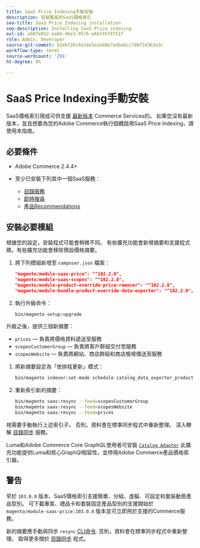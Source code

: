 ```yaml
---
title: SaaS Price Indexing手動安裝
description: 安裝舊版的SaaS價格索引
seo-title: SaaS Price Indexing installation
seo-description: Installing SaaS Price indexing
exl-id: a607e852-aa04-4be3-9576-a6bf45f8751f
role: Admin, Developer
source-git-commit: b2ebf26c9a34e5e2e08b7adbabcc780f24363e3c
workflow-type: tm+mt
source-wordcount: '291'
ht-degree: 0%

---
```


# SaaS Price Indexing手動安裝

SaaS價格索引現成可供支援 [最新版本](index.md#Requirements) Commerce Services的。
如果您沒有最新版本，並且想要為您的Adobe Commerce執行個體啟用SaaS Price Indexing，請使用本指南。

## 必要條件

* Adobe Commerce 2.4.4+
* 至少已安裝下列其中一個SaaS服務：

   * [目錄服務](../catalog-service/overview.md)
   * [即時搜尋](../live-search/guide-overview.md)
   * [產品Recommendations](../product-recommendations/guide-overview.md)

## 安裝必要模組

根據您的設定，安裝程式可能會稍微不同。
有些擴充功能會新增摘要和支援程式碼，有些擴充功能會移除預設價格摘要。

1. 將下列模組新增至 `composer.json` 檔案：

   ```json
   "magento/module-saas-price": "^102.2.0",
   "magento/module-saas-scopes": ^"102.2.0",
   "magento/module-product-override-price-remover": "^102.2.0",
   "magento/module-bundle-product-override-data-exporter": "^102.2.0",
   ```

1. 執行升級命令：

   ```bash
   bin/magento setup:upgrade
   ```

升級之後，提供三個新摘要：

* `prices`  — 負責將價格資料遞送至服務
* `scopesCustomerGroup`  — 負責將客戶群組交付至服務
* `scopesWebsite`  — 負責將網站、商店群組和商店檢視傳送至服務

1. 將新摘要設定為「依排程更新」模式：

   ```bash
   bin/magento indexer:set-mode schedule catalog_data_exporter_product_prices scopes_customergroup_data_exporter scopes_website_data_exporter
   ```

1. 重新索引新的摘要：

   ```bash
   bin/magento saas:resync --feed=scopesCustomerGroup
   bin/magento saas:resync --feed=scopesWebsite
   bin/magento saas:resync --feed=prices
   ```

視需要手動執行上述索引子。 否則，資料會在標準同步程式中重新整理。 深入瞭解 [目錄同步](../landing/catalog-sync.md) 服務。

Luma和Adobe Commerce Core GraphQL使用者可安裝 [`Catalog Adapter`](catalog-adapter.md) 此擴充功能提供Luma和核心GraphQl相容性，並停用Adobe Commerce產品價格索引器。

## 警告

早於 `103.0.0` 版本、SaaS價格索引支援簡單、分組、虛擬、可設定和套裝動態產品型別。
可下載專案、禮品卡和套裝固定產品型別的支援開始於 `magento/module-saas-price:103.0.0` 版本並可立即用於支援的Commerce服務。

新的摘要應手動與同步 `resync` [CLI命令](../landing/catalog-sync.md#resynccmdline). 否則，資料會在標準同步程式中重新整理。 取得更多關於 [目錄同步](../landing/catalog-sync.md) 程式。
